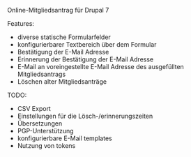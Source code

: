 Online-Mitgliedsantrag für Drupal 7

Features:
-   diverse statische Formularfelder
-   konfigurierbarer Textbereich über dem Formular
-   Bestätigung der E-Mail Adresse
-   Erinnerung der Bestätigung der E-Mail Adresse
-   E-Mail an voreingestellte E-Mail Adresse des ausgefüllten Mitgliedsantrags
-   Löschen alter Mitgliedsanträge

TODO:
-   CSV Export
-   Einstellungen für die Lösch-/erinnerungszeiten
-   Übersetzungen
-   PGP-Unterstützung
-   konfigurierbare E-Mail templates
-   Nutzung von tokens